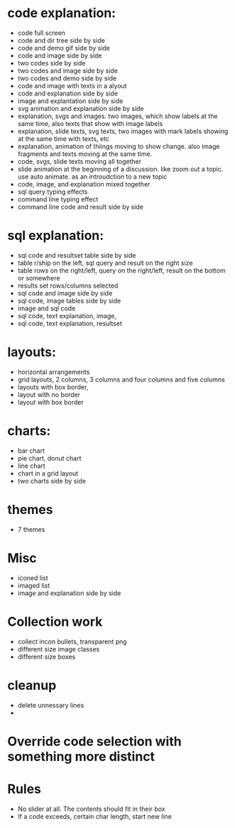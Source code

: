 # code explanation:
- code full screen
- code and dir tree side by side
- code and demo gif side by side
- code and image side by side
- two codes side by side
- two codes and image side by side
- two codes and demo side by side
- code and image with texts in a alyout
- code and explanation side by side
- image and explantation side by side
- svg animation and explanation side by side
- explanation, svgs and images. two images, which show labels at the same time, also texts that show with image labels
- explanation, slide texts, svg texts, two images with mark labels showing at the same time with texts, etc
- explanation, animation of thiings moving to show change. also image fragments and texts moving at the same time.
- code, svgs, slide texts moving all together
- slide animation at the beginning of a discussion. like zoom out a topic. use auto animate. as an introudction to a new topic
- code, image, and explanation mixed together
- sql query typing effects
- command line typing effect
- command line code and result side by side
# sql explanation:
- sql code and resultset table side by side
- table r/ship on the left, sql query and result on the right size
- table rows on the right/left, query on the right/left, result on the bottom or somewhere
- results set rows/columns selected
- sql code and image side by side
- sql code, image tables side by side
- image and sql code
- sql code, text explanation, image, 
- sql code, text explanation, resultset
# layouts:
- horizontal arrangements
- grid layouts, 2 columns, 3 columns and four columns and five columns
- layouts with box border, 
- layout with no border
- layout with box border
# charts:
- bar chart
- pie chart, donut chart
- line chart
- chart in a grid layout
- two charts side by side
# themes
- 7 themes
# Misc
- iconed list
- imaged list
- image and explanation side by side

# Collection work
- collect incon bullets, transparent png
- different size image classes
- different size boxes

# cleanup
- delete unnessary lines
- 
# Override code selection with something more distinct











# Rules
- No slider at all. The contents should fit in their box
- If a code exceeds, certain char length, start new line